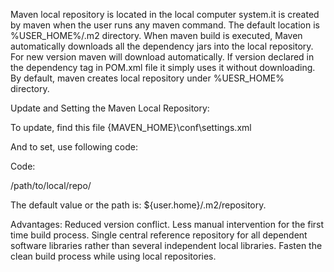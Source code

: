 Maven local repository is located in the local computer system.it is created by maven when the user runs any maven command. 
The default location is %USER_HOME%/.m2 directory. 
When maven build is executed, Maven automatically downloads all the dependency jars into the local repository. 
For new version maven will download automatically. If version declared in the dependency tag in POM.xml file it simply uses it without downloading.
By default, maven creates local repository under %UESR_HOME% directory.

Update and Setting the Maven Local Repository:

To update, find this file {MAVEN_HOME}\conf\settings.xml

And to set, use following code:

Code:

<settings>
<localRepository>/path/to/local/repo/</localRepository>
</settings>

The default value or the path is: ${user.home}/.m2/repository.

Advantages:
Reduced version conflict.
Less manual intervention for the first time build process.
Single central reference repository for all dependent software libraries rather than several independent local libraries.
Fasten the clean build process while using local repositories.
